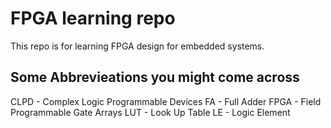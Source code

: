 # FPGA learning repo
This repo is for learning FPGA design for embedded systems.

## Some Abbrevieations you might come across
CLPD - Complex Logic Programmable Devices
FA - Full Adder
FPGA - Field Programmable Gate Arrays
LUT - Look Up Table
LE - Logic Element

